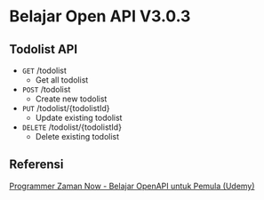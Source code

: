 # Belajar Open API V3.0.3

## Todolist API
- `GET` /todolist
  - Get all todolist
- `POST` /todolist
  - Create new todolist
- `PUT` /todolist/{todolistId}
  - Update existing todolist
- `DELETE` /todolist/{todolistId}
  - Delete existing todolist

## Referensi
[Programmer Zaman Now - Belajar OpenAPI untuk Pemula (Udemy)](https://www.udemy.com/course/belajar-openapi-untuk-pemula/)